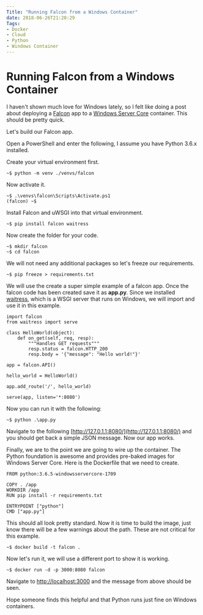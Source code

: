 ```yaml
---
Title: "Running Falcon from a Windows Container"
date: 2018-06-26T21:20:29
Tags:
- Docker
- Cloud
- Python 
- Windows Container
---
```

# Running Falcon from a Windows Container

I haven't shown much love for Windows lately, so I felt like doing a post about deploying a [Falcon](https://github.com/falconry/falcon) app to a [Windows Server Core](https://docs.microsoft.com/en-us/windows-server/administration/server-core/what-is-server-core) container. This should be pretty quick.

Let's build our Falcon app.

Open a PowerShell and enter the following, I assume you have Python 3.6.x installed.

Create your virtual environment first.

```
~$ python -m venv ./venvs/falcon
```

Now activate it.

```
~$ .\venvs\falcon\Scripts\Activate.ps1
(falcon) ~$
```

Install Falcon and uWSGI into that virtual environment.

```
~$ pip install falcon waitress
```

Now create the folder for your code.

```
~$ mkdir falcon
~$ cd falcon
```

We will not need any additional packages so let's freeze our requirements.

```
~$ pip freeze > requirements.txt
```

We will use the create a super simple example of a falcon app. Once the falcon code has been created save it as **app.py**. Since we installed [waitress](https://github.com/Pylons/waitress), which is a WSGI server that runs on Windows, we will import and use it in this example.

```
import falcon
from waitress import serve

class HelloWorld(object):
    def on_get(self, req, resp):
        """Handles GET requests"""
        resp.status = falcon.HTTP_200  
        resp.body = '{"message": "Hello world!"}'

app = falcon.API()

hello_world = HelloWorld()

app.add_route('/', hello_world)

serve(app, listen='*:8080')
```

Now you can run it with the following:

```
~$ python .\app.py
```

Navigate to the following [http://127.0.1.1:8080/](http://127.0.1.1:8080/) and you should get back a simple JSON message. Now our app works. 

Finally, we are to the point we are going to wire up the container. The Python foundation is awesome and provides pre-baked images for Windows Server Core. Here is the Dockerfile that we need to create.

```
FROM python:3.6.5-windowsservercore-1709

COPY . /app
WORKDIR /app
RUN pip install -r requirements.txt

ENTRYPOINT ["python"]
CMD ["app.py"]
```

This should all look pretty standard. Now it is time to build the image, just know there will be a few warnings about the path. These are not critical for this example.

```
~$ docker build -t falcon .
```

Now let's run it, we will use a different port to show it is working.

```
~$ docker run -d -p 3000:8080 falcon
```

Navigate to [http://localhost:3000](http://localhost:3000) and the message from above should be seen.

Hope someone finds this helpful and that Python runs just fine on Windows containers.
